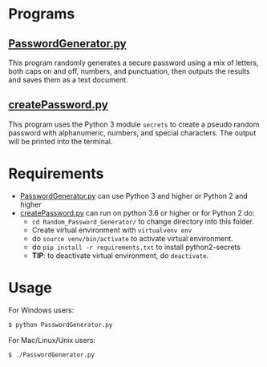 # Programs
## [PasswordGenerator.py](./PasswordGenerator.py)
This program randomly generates a secure password using a mix of letters, both caps on and off, numbers, and punctuation, then outputs the results and saves them as a text document.

## [createPassword.py](./createPassword.py)
This program uses the Python 3 module `secrets` to create a pseudo random password with alphanumeric, numbers, and special characters. The output will be printed into the terminal.

# Requirements
* [PasswordGenerator.py](./PasswordGenerator.py) can use Python 3 and higher or Python 2 and higher
* [createPassword.py](./createPassword.py) can run on python 3.6 or higher or for Python 2 do:
  * `cd Random_Password_Generator/` to change directory into this folder. 
  * Create virtual environment with `virtualvenv env`
  * do `source venv/bin/activate` to activate virtual environment.
  * do `pip install -r requirements.txt` to install python2-secrets
  * **TIP**: to deactivate virtual environment, do `deactivate`. 

# Usage

For Windows users:

```bash
$ python PasswordGenerator.py
```

For Mac/Linux/Unix users:

```bash
$ ./PasswordGenerator.py
```